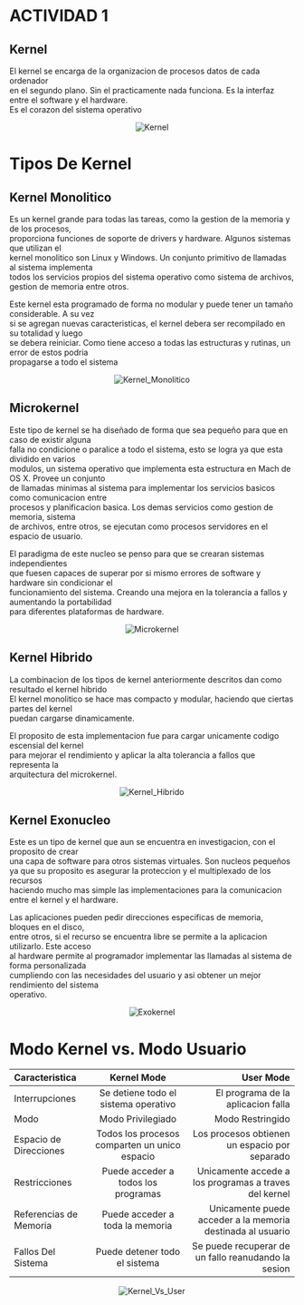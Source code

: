# ACTIVIDAD 1


## Kernel  
El kernel se encarga de la organizacion de procesos  datos de cada ordenador  
en el segundo plano. Sin el practicamente nada funciona. Es la interfaz entre el software y el hardware.  
Es el corazon del sistema operativo


<center>

![Kernel](./Images//Kernel.png)  

</center>


# Tipos De Kernel  

## Kernel Monolitico  
Es un kernel grande para todas las tareas, como la gestion de la memoria y de los procesos,  
proporciona funciones de soporte de drivers y hardware. Algunos sistemas que utilizan el  
kernel monolitico son Linux y Windows. Un conjunto primitivo de llamadas al sistema implementa  
todos los servicios propios del sistema operativo como sistema de archivos, gestion de memoria entre otros.  


Este kernel esta programado de forma no modular y puede tener un tamaño considerable. A su vez  
si se agregan nuevas caracteristicas, el kernel debera ser recompilado en su totalidad y luego  
se debera reiniciar. Como tiene acceso a todas las estructuras y rutinas, un error de estos podria  
propagarse a todo el sistema  


<center>

![Kernel_Monolitico](./Images//Kernel_Monolitico.png)

</center>


## Microkernel  
Este tipo de kernel se ha diseñado de forma que sea pequeño para que en caso de existir alguna  
falla no condicione o paralice a todo el sistema, esto se logra ya que esta dividido en varios  
modulos, un sistema operativo que implementa esta estructura en Mach de OS X. Provee un conjunto  
de llamadas minimas al sistema para implementar los servicios basicos como comunicacion entre  
procesos y planificacion basica. Los demas servicios como gestion de memoria, sistema  
de archivos, entre otros, se ejecutan como procesos servidores en el espacio de usuario.  


El paradigma de este nucleo se penso para que se crearan sistemas independientes  
que fuesen capaces de superar por si mismo errores de software y hardware sin condicionar el  
funcionamiento del sistema. Creando una mejora en la tolerancia a fallos y aumentando la portabilidad  
para diferentes plataformas de hardware.


<center>

![Microkernel](./Images/Microkernel.png)

</center>


## Kernel Hibrido  
La combinacion de los tipos de kernel anteriormente descritos dan como resultado el kernel hibrido  
El kernel monolitico se hace mas compacto y modular, haciendo que ciertas partes del kernel  
puedan cargarse dinamicamente.  


El proposito de esta implementacion fue para cargar unicamente codigo escensial del kernel  
para mejorar el rendimiento y aplicar la alta tolerancia a fallos que representa la  
arquitectura del microkernel.


<center>

![Kernel_Hibrido](./Images/Kernel_Hibrido.png)

</center>


## Kernel Exonucleo  
Este es un tipo de kernel que aun se encuentra en investigacion, con el proposito de crear  
una capa de software para otros sistemas virtuales. Son nucleos pequeños ya que su proposito es asegurar la proteccion y el multiplexado de los recursos  
haciendo mucho mas simple las implementaciones para la comunicacion entre el kernel y el hardware.  


Las aplicaciones pueden pedir direcciones especificas de memoria, bloques en el disco,  
entre otros, si el recurso se encuentra libre se permite a la aplicacion utilizarlo. Este acceso  
al hardware permite al programador implementar las llamadas al sistema de forma personalizada  
cumpliendo con las necesidades del usuario y asi obtener un mejor rendimiento del sistema  
operativo.


<center>

![Exokernel](./Images/Exokernel.png)

</center>


# Modo Kernel vs. Modo Usuario  

| Caracteristica         |                  Kernel Mode                  |                                                  User Mode |
| :--------------------- | :-------------------------------------------: | ---------------------------------------------------------: |
| Interrupciones         |     Se detiene todo el sistema operativo      |                         El programa de la aplicacion falla |
| Modo                   |               Modo Privilegiado               |                                           Modo Restringido |
| Espacio de Direcciones | Todos los procesos comparten un unico espacio |              Los procesos obtienen un espacio por separado |
| Restricciones          |      Puede acceder a todos los programas      |      Unicamente accede a los programas a traves del kernel |
| Referencias de Memoria |        Puede acceder a toda la memoria        | Unicamente puede acceder a la memoria destinada al usuario |
| Fallos Del Sistema     |         Puede detener todo el sistema         |        Se puede recuperar de un fallo reanudando la sesion |


<center>

![Kernel_Vs_User](./Images/Kernel_vs_User.png)

</center>